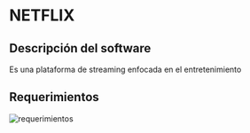 # NETFLIX

## Descripción del software
Es una plataforma de streaming enfocada en el entretenimiento

## Requerimientos
![requerimientos](https://user-images.githubusercontent.com/87546584/136716924-772910ce-c593-4345-a701-8020fdcb2ce6.PNG)

